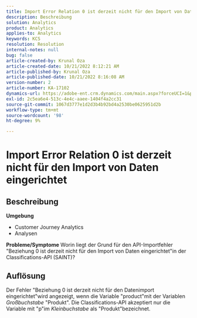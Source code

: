 ```yaml
---
title: Import Error Relation 0 ist derzeit nicht für den Import von Daten eingerichtet
description: Beschreibung
solution: Analytics
product: Analytics
applies-to: Analytics
keywords: KCS
resolution: Resolution
internal-notes: null
bug: false
article-created-by: Krunal Oza
article-created-date: 10/21/2022 8:12:21 AM
article-published-by: Krunal Oza
article-published-date: 10/21/2022 8:16:08 AM
version-number: 2
article-number: KA-17102
dynamics-url: https://adobe-ent.crm.dynamics.com/main.aspx?forceUCI=1&pagetype=entityrecord&etn=knowledgearticle&id=18dd4612-1851-ed11-bba2-0022480867fb
exl-id: 2c5ea6e4-513c-4e4c-aaee-1404f4a2cc31
source-git-commit: 1067d3777e1d2d3b4b92bd4a2530be0625951d2b
workflow-type: tm+mt
source-wordcount: '98'
ht-degree: 9%

---
```


# Import Error Relation 0 ist derzeit nicht für den Import von Daten eingerichtet

## Beschreibung

<b>Umgebung</b>
- Customer Journey Analytics
- Analysen



<b>Probleme/Symptome</b>
Worin liegt der Grund für den API-Importfehler &quot;Beziehung 0 ist derzeit nicht für den Import von Daten eingerichtet&quot;in der Classifications-API (SAINT)?


## Auflösung


Der Fehler &quot;Beziehung 0 ist derzeit nicht für den Datenimport eingerichtet&quot;wird angezeigt, wenn die Variable &quot;product&quot;mit der Variablen *Großbuchstabe* &quot;Produkt&quot;. Die Classifications-API akzeptiert nur die Variable mit &quot;p&quot;im *Kleinbuchstabe* als &quot;Produkt&quot;bezeichnet.

